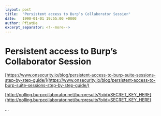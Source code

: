 ```yaml
---
layout: post
title:  "Persistent access to Burp’s Collaborator Session"
date:   1990-01-01 19:55:00 +0000
author: PfiatDe
excerpt_separator: <!--more-->
---
```


# Persistent access to Burp’s Collaborator Session

[https://www.onsecurity.io/blog/persistent-access-to-burp-suite-sessions-step-by-step-guide/](https://www.onsecurity.io/blog/persistent-access-to-burp-suite-sessions-step-by-step-guide/)

[http://polling.burpcollaborator.net/burpresults?biid=SECRET_KEY_HERE](http://polling.burpcollaborator.net/burpresults?biid=SECRET_KEY_HERE)

...
<!--more-->
